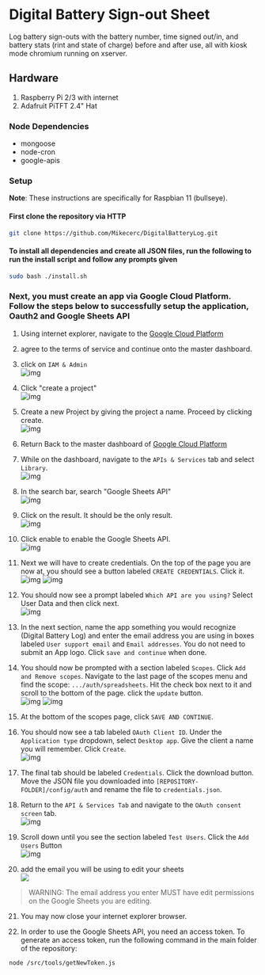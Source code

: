 # Digital Battery Sign-out Sheet

Log battery sign-outs with the battery number, time signed out/in, and battery stats (rint and state of charge) before and after use, all with kiosk mode chromium running on xserver.

## Hardware

1. Raspberry Pi 2/3 with internet
2. Adafruit PiTFT 2.4" Hat

### Node Dependencies

* mongoose
* node-cron
* google-apis

### Setup

**Note**: These instructions are specifically for Raspbian 11 (bullseye).

#### First clone the repository via HTTP

```bash
git clone https://github.com/Mikecerc/DigitalBatteryLog.git
```

#### To install all dependencies and create all JSON files, run the following to run the install script and follow any prompts given

```bash
sudo bash ./install.sh
```

### Next, you must create an app via Google Cloud Platform. Follow the steps below to successfully setup the application, Oauth2 and Google Sheets API

1. Using internet explorer, navigate to the [Google Cloud Platform](https://console.cloud.google.com)
2. agree to the terms of service and continue onto the master dashboard.
3. click on `IAM & Admin`\
![img](https://github.com/Mikecerc/DigitalBatteryLog/blob/master/.github/images/IAM-sc.png?raw=true)

4. Click "create a project"<br>
![img](https://github.com/Mikecerc/DigitalBatteryLog/blob/master/.github/images/createProj.png?raw=true)
5. Create a new Project by giving the project a name. Proceed by clicking create.<br>
![img](https://github.com/Mikecerc/DigitalBatteryLog/blob/master/.github/images/newProj.png?raw=true)
6. Return Back to the master dashboard of [Google Cloud Platform](https://console.cloud.google.com)
7. While on the dashboard, navigate to the `APIs & Services` tab and select `Library`.<br>
![img](https://github.com/Mikecerc/DigitalBatteryLog/blob/master/.github/images/ApiandSer.png?raw=true)
8. In the search bar, search "Google Sheets API"<br>
![img](https://github.com/Mikecerc/DigitalBatteryLog/blob/master~/.github/images/Api%20lib.png?raw=true)
9. Click on the result. It should be the only result.<br>
![img](https://github.com/Mikecerc/DigitalBatteryLog/blob/master/.github/images/SheetsApi.png?raw=true)
10. Click enable to enable the Google Sheets API.<br>
![img](https://github.com/Mikecerc/DigitalBatteryLog/blob/master/.github/images/EnableApi.png?raw=true)
11. Next we will have to create credentials. On the top of the page you are now at, you should see a button labeled `CREATE CREDENTIALS`. Click it.<br>
![img](https://github.com/Mikecerc/DigitalBatteryLog/blob/master/.github/images/SheetsApiManage.png?raw=true)
![img](https://github.com/Mikecerc/DigitalBatteryLog/blob/master/.github/images/createCredentials.png?raw=true)
12. You should now see a prompt labeled `Which API are you using?` Select User Data and then click next. <br>
![img](https://github.com/Mikecerc/DigitalBatteryLog/blob/master/.github/images/SelectApi.png?raw=true)
13. In the next section, name the app something you would recognize (Digital Battery Log) and enter the email address you are using in boxes labeled `User support email` and `Email addresses`. You do not need to submit an App logo. Click `save and continue` when done.
14. You should now be prompted with a section labeled `Scopes`. Click `Add and Remove scopes`. Navigate to the last page of the scopes menu and find the scope: `.../auth/spreadsheets`. Hit the check box next to it and scroll to the bottom of the page. click the `update` button. <br>
![img](https://github.com/Mikecerc/DigitalBatteryLog/blob/master/.github/images/scopes.png?raw=true)
![img](https://github.com/Mikecerc/DigitalBatteryLog/blob/master/.github/images/select%20scopes.png?raw=true)
15. At the bottom of the scopes page, click `SAVE AND CONTINUE`.
16. You should now see a tab labeled `OAuth Client ID`. Under the `Application type` dropdown, select `Desktop app`. Give the client a name you will remember. Click `Create`. <br>
![img](https://github.com/Mikecerc/DigitalBatteryLog/blob/master/.github/images/OAuth.png?raw=true)
17. The final tab should be labeled `Credentials`. Click the download button. Move the JSON file you downloaded into `[REPOSITORY-FOLDER]/config/auth` and rename the file to `credentials.json`.
18. Return to the `API & Services Tab` and navigate to the `OAuth consent screen` tab. <br>
![img](https://github.com/Mikecerc/DigitalBatteryLog/blob/master/.github/images/oauthconsent.png?raw=true)
19. Scroll down until you see the section labeled `Test Users`. Click the `Add Users` Button <br>
![img](https://github.com/Mikecerc/DigitalBatteryLog/blob/master/.github/images/testuser.png?raw=true)
20. add the email you will be using to edit your sheets <br>
![](https://github.com/Mikecerc/DigitalBatteryLog/blob/master/.github/images/addUser.png?raw=true)

> WARNING: The email address you enter MUST have edit permissions on the Google Sheets you are editing.

21. You may now close your internet explorer browser.

22. In order to use the Google Sheets API, you need an access token. To generate an access token, run the following command in the main folder of the repository:

```bash
node /src/tools/getNewToken.js
```
